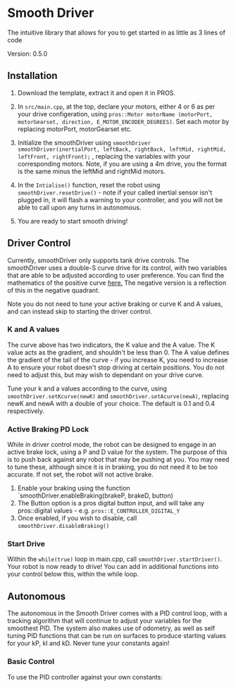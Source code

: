 # **Smooth Driver**

The intuitive library that allows for you to get started in as little as 3 lines of code

Version: 0.5.0

## Installation

1. Download the template, extract it and open it in PROS.

2. In `src/main.cpp`, at the top, declare your motors, either 4 or 6 as per your drive configeration, using `pros::Motor motorName (motorPort, motorGearset, direction, E_MOTOR_ENCODER_DEGREES)`. Set each motor by replacing motorPort, motorGearset etc.

3. Initialize the smoothDriver using `smoothDriver smoothDriver(inertialPort, leftBack, rightBack, leftMid, rightMid, leftFront, rightFront);` , replacing the variables with your corresponding motors. Note, if you are using a 4m drive, you the format is the same minus the leftMid and rightMid motors.

4. In the `Intialise()` function, reset the robot using `smoothDriver.resetDrive()` - note if your called inertial sensor isn't plugged in, it will flash a warning to your controller, and you will not be able to call upon any turns in autonomous.
5. You are ready to start smooth driving!

## Driver Control

Currently, smoothDriver only supports tank drive controls. The smoothDriver uses a double-S curve drive for its control, with two variables that are able to be adjusted according to user preference. You can find the mathematics of the positive curve [here.](https://www.desmos.com/calculator/oldghlasqy) 
The negative version is a reflection of this in the negative quadrant.

Note you do not need to tune your active braking or curve K and A values, and can instead skip to starting the driver control.

### K and A values
The curve above has two indicators, the K value and the A value. The K value acts as the gradient, and shouldn't be less than 0. The A value defines the gradient of the tail of the curve - if you increase K, you need to increase A to ensure your robot doesn't stop driving at certain positions. You do not need to adjust this, but may wish to dependant on your drive curve.

Tune your k and a values according to the curve, using `smoothDriver.setKcurve(newK)` and  `smoothDriver.setAcurve(newA)`, replacing newK and newA with a double of your choice. The default is 0.1 and 0.4 respectively.

### Active Braking PD Lock

While in driver control mode, the robot can be designed to engage in an active brake lock, using a P and D value for the system. The purpose of this is to push back against any robot that may be pushing at you. You may need to tune these, although since it is in braking, you do not need it to be too accurate. If not set, the robot will not active brake.

1. Enable your braking using the function `smoothDriver.enableBraking(brakeP, brakeD, button)
2. The Button option is a pros digital button input, and will take any pros::digital values - e.g. `pros::E_CONTROLLER_DIGITAL_Y`
3. Once enabled, if you wish to disable, call `smoothDriver.disableBraking()`

### Start Drive

Within the `while(true)` loop in main.cpp, call `smoothDriver.startDriver()`. Your robot is now ready to drive! You can add in additional functions into your control below this, within the while loop.


## Autonomous

The autonomous in the Smooth Driver comes with a PID control loop, with a tracking algorithm that will continue to adjust your variables for the smoothest PID. The system also makes use of odometry, as well as self tuning PID functions that can be run on surfaces to produce starting values for your kP, kI and kD. Never tune your constants again!

### Basic Control

To use the PID controller against your own constants:
